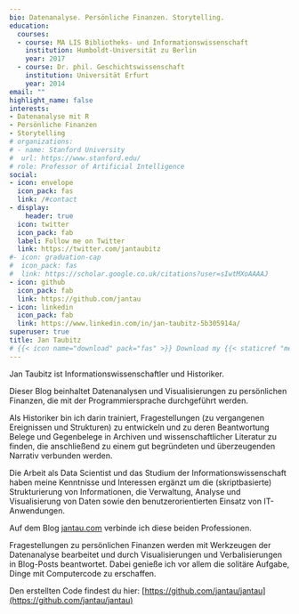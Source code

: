 ```yaml
---
bio: Datenanalyse. Persönliche Finanzen. Storytelling.
education:
  courses:
  - course: MA LIS Bibliotheks- und Informationswissenschaft
    institution: Humboldt-Universität zu Berlin
    year: 2017
  - course: Dr. phil. Geschichtswissenschaft
    institution: Universität Erfurt
    year: 2014
email: ""
highlight_name: false
interests:
- Datenanalyse mit R
- Persönliche Finanzen
- Storytelling
# organizations:
# - name: Stanford University
#  url: https://www.stanford.edu/
# role: Professor of Artificial Intelligence
social:
- icon: envelope
  icon_pack: fas
  link: /#contact
- display:
    header: true
  icon: twitter
  icon_pack: fab
  label: Follow me on Twitter
  link: https://twitter.com/jantaubitz
#- icon: graduation-cap
#  icon_pack: fas
#  link: https://scholar.google.co.uk/citations?user=sIwtMXoAAAAJ
- icon: github
  icon_pack: fab
  link: https://github.com/jantau
- icon: linkedin
  icon_pack: fab
  link: https://www.linkedin.com/in/jan-taubitz-5b305914a/
superuser: true
title: Jan Taubitz
# {{< icon name="download" pack="fas" >}} Download my {{< staticref "media/demo_resume.pdf"   "newtab" >}}resumé{{< /staticref >}}.
---
```


Jan Taubitz ist Informationswissenschaftler und Historiker.

Dieser Blog beinhaltet Datenanalysen und Visualisierungen zu persönlichen Finanzen, die mit der Programmiersprache <i class="fab fa-r-project"></i> durchgeführt werden. 

Als Historiker bin ich darin trainiert, Fragestellungen (zu vergangenen Ereignissen und Strukturen) zu entwickeln und zu deren Beantwortung Belege und Gegenbelege in Archiven und wissenschaftlicher Literatur zu finden, die anschließend zu einem gut begründeten und überzeugenden Narrativ verbunden werden. 

Die Arbeit als Data Scientist und das Studium der Informationswissenschaft haben meine Kenntnisse und Interessen ergänzt um die (skriptbasierte) Strukturierung von Informationen, die Verwaltung, Analyse und Visualisierung von Daten sowie den benutzerorientierten Einsatz von IT-Anwendungen. 

Auf dem Blog [jantau.com](https://www.jantau.com) verbinde ich diese beiden Professionen. 

Fragestellungen zu persönlichen Finanzen werden mit Werkzeugen der Datenanalyse bearbeitet und durch Visualisierungen und Verbalisierungen in Blog-Posts beantwortet. Dabei genieße ich vor allem die solitäre Aufgabe, Dinge mit Computercode zu erschaffen.

Den erstellten Code findest du hier: [https://github.com/jantau/jantau](https://github.com/jantau/jantau)
